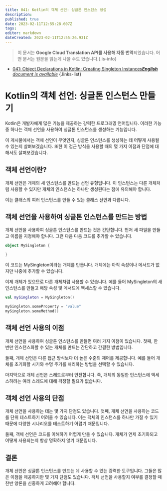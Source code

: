 ```yaml
---
title: 041: Kotlin의 객체 선언: 싱글톤 인스턴스 생성
description: 
published: true
date: 2023-02-11T12:55:28.607Z
tags: 
editor: markdown
dateCreated: 2023-02-11T12:55:26.931Z
---
```


> 이 문서는 **Google Cloud Translation API를 사용해 자동 번역**되었습니다.
어떤 문서는 원문을 읽는게 나을 수도 있습니다.{.is-info}



- [041: Object Declarations in Kotlin: Creating Singleton Instances***English** document is available*](/en/Knowledge-base/Kotlin/Learning/041-object-declarations-in-kotlin-creating-singleton-instances)
{.links-list}


# Kotlin의 객체 선언: 싱글톤 인스턴스 만들기

Kotlin은 개발자에게 많은 기능을 제공하는 강력한 프로그래밍 언어입니다. 이러한 기능 중 하나는 객체 선언을 사용하여 싱글톤 인스턴스를 생성하는 기능입니다.

이 게시물에서는 객체 선언이 무엇인지, 싱글톤 인스턴스를 생성하는 데 어떻게 사용될 수 있는지 살펴보겠습니다. 또한 이 접근 방식을 사용할 때의 몇 가지 이점과 단점에 대해서도 살펴보겠습니다.

## 객체 선언이란?

개체 선언은 개체의 새 인스턴스를 만드는 선언 유형입니다. 이 인스턴스는 다른 개체처럼 사용할 수 있지만 개체의 인스턴스는 하나만 생성된다는 점에 유의해야 합니다.

이는 클래스의 여러 인스턴스를 만들 수 있는 클래스 선언과 다릅니다.

## 객체 선언을 사용하여 싱글톤 인스턴스를 만드는 방법

개체 선언을 사용하여 싱글톤 인스턴스를 만드는 것은 간단합니다. 먼저 새 파일을 만들고 이름을 지정해야 합니다. 그런 다음 다음 코드를 추가할 수 있습니다.

```kotlin
object MySingleton {

}
```

이 코드는 MySingleton이라는 개체를 만듭니다. 개체에는 아직 속성이나 메서드가 없지만 나중에 추가할 수 있습니다.

이제 개체가 있으므로 다른 개체처럼 사용할 수 있습니다. 예를 들어 MySingleton의 새 인스턴스를 만들고 해당 속성 및 메서드에 액세스할 수 있습니다.

```kotlin
val mySingleton = MySingleton()

mySingleton.someProperty = "value"
mySingleton.someMethod()
```

## 객체 선언 사용의 이점

개체 선언을 사용하여 싱글톤 인스턴스를 만들면 여러 가지 이점이 있습니다. 첫째, 한 번만 인스턴스화할 수 있는 개체를 만드는 간단하고 간결한 방법입니다.

둘째, 개체 선언은 다른 접근 방식보다 더 높은 수준의 제어를 제공합니다. 예를 들어 개체를 초기화할 시기와 수명 주기를 처리하는 방법을 선택할 수 있습니다.

마지막으로 개체 선언은 스레드로부터 안전합니다. 즉, 개체의 동일한 인스턴스에 액세스하려는 여러 스레드에 대해 걱정할 필요가 없습니다.

## 객체 선언 사용의 단점

개체 선언을 사용하는 데는 몇 가지 단점도 있습니다. 첫째, 개체 선언을 사용하는 코드를 단위 테스트하기 어려울 수 있습니다. 이는 객체의 인스턴스를 하나만 가질 수 있기 때문에 다양한 시나리오를 테스트하기 어렵기 때문입니다.

둘째, 객체 선언은 코드를 이해하기 어렵게 만들 수 있습니다. 개체가 언제 초기화되고 어떻게 사용되는지 항상 명확하지 않기 때문입니다.

## 결론

개체 선언은 싱글톤 인스턴스를 만드는 데 사용할 수 있는 강력한 도구입니다. 그들은 많은 이점을 제공하지만 몇 가지 단점도 있습니다. 객체 선언을 사용할지 여부를 결정할 때 찬반 양론을 신중하게 고려해야 합니다.